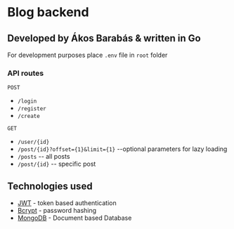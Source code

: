 # Blog backend

## Developed by Ákos Barabás & written in Go

For development purposes place `.env` file in `root` folder

### API routes

`POST`

- `/login`
- `/register`
- `/create`

`GET`

- `/user/{id}`
- `/post/{id}?offset={1}&limit={1}` --optional parameters for lazy loading
- `/posts` -- all posts
- `/post/{id}` -- specific post

## Technologies used

- [JWT](https://github.com/golang-jwt/jwt) - token based authentication
- [Bcrypt](https://pkg.go.dev/golang.org/x/crypto/bcrypt) - password hashing
- [MongoDB](https://www.mongodb.com/) - Document based Database
